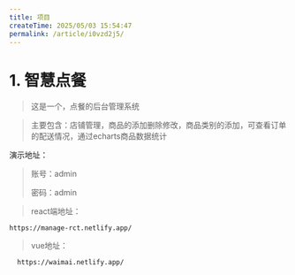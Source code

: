 ```yaml
---
title: 项目
createTime: 2025/05/03 15:54:47
permalink: /article/i0vzd2j5/
---
```




# 1. 智慧点餐

> 这是一个，点餐的后台管理系统

> 主要包含：店铺管理，商品的添加删除修改，商品类别的添加，可查看订单的配送情况，通过echarts商品数据统计

演示地址：

> 账号：admin
>
> 密码：admin

> react端地址：
```url
https://manage-rct.netlify.app/
```
> vue地址：
```url
  https://waimai.netlify.app/
```

